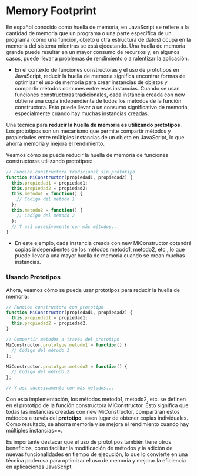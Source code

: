 # Memory Footprint
En español conocido como huella de memoria, en JavaScript se refiere a la cantidad de memoria que un programa o una parte específica de un programa (como una función, objeto u otra estructura de datos) ocupa en la memoria del sistema mientras se está ejecutando. Una huella de memoria grande puede resultar en un mayor consumo de recursos y, en algunos casos, puede llevar a problemas de rendimiento o a ralentizar la aplicación.

+ En el contexto de funciones constructoras y el uso de prototipos en JavaScript, reducir la huella de memoria significa encontrar formas de optimizar el uso de memoria para crear instancias de objetos y compartir métodos comunes entre esas instancias. Cuando se usan funciones constructoras tradicionales, cada instancia creada con new obtiene una copia independiente de todos los métodos de la función constructora. Esto puede llevar a un consumo significativo de memoria, especialmente cuando hay muchas instancias creadas.

Una técnica para **reducir la huella de memoria es utilizando prototipos**.
Los prototipos son un mecanismo que permite compartir métodos y propiedades entre múltiples instancias de un objeto en JavaScript, lo que ahorra memoria y mejora el rendimiento.

Veamos cómo se puede reducir la huella de memoria de funciones constructoras utilizando prototipos:

``` javascript
// Función constructora tradicional sin prototipo
function MiConstructor(propiedad1, propiedad2) {
  this.propiedad1 = propiedad1;
  this.propiedad2 = propiedad2;
  this.metodo1 = function() {
    // Código del método 1
  };
  this.metodo2 = function() {
    // Código del método 2
  };
  // Y así sucesivamente con más métodos...
}
```
+ En este ejemplo, cada instancia creada con new MiConstructor obtendrá copias independientes de los métodos metodo1, metodo2, etc., lo que puede llevar a una mayor huella de memoria cuando se crean muchas instancias.

### Usando Prototipos
Ahora, veamos cómo se puede usar prototipos para reducir la huella de memoria:

``` javascript
// Función constructora con prototipo
function MiConstructor(propiedad1, propiedad2) {
  this.propiedad1 = propiedad1;
  this.propiedad2 = propiedad2;
}

// Compartir métodos a través del prototipo
MiConstructor.prototype.metodo1 = function() {
  // Código del método 1
};

MiConstructor.prototype.metodo2 = function() {
  // Código del método 2
};

// Y así sucesivamente con más métodos...
```
Con esta implementación, los métodos metodo1, metodo2, etc. se definen en el prototipo de la función constructora MiConstructor.
Esto significa que todas las instancias creadas con new MiConstructor, compartirán estos métodos a través del **prototipo**, ==en lugar de obtener copias individuales. Como resultado, se ahorra memoria y se mejora el rendimiento cuando hay múltiples instancias==.

Es importante destacar que el uso de prototipos también tiene otros beneficios, como facilitar la modificación de métodos y la adición de nuevas funcionalidades en tiempo de ejecución, lo que lo convierte en una técnica poderosa para optimizar el uso de memoria y mejorar la eficiencia en aplicaciones JavaScript.